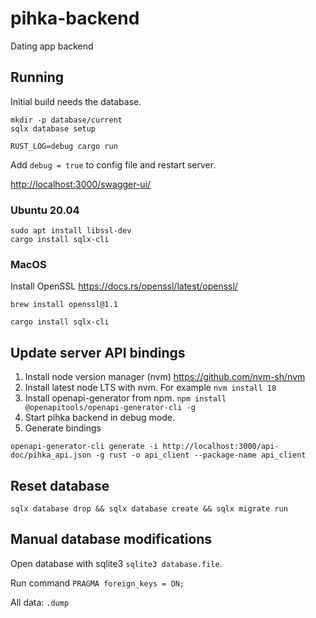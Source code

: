 # pihka-backend
Dating app backend


## Running

Initial build needs the database.
```
mkdir -p database/current
sqlx database setup
```

```
RUST_LOG=debug cargo run
```

Add `debug = true` to config file and restart server.

<http://localhost:3000/swagger-ui/>

### Ubuntu 20.04

```
sudo apt install libssl-dev
cargo install sqlx-cli
```

### MacOS

Install OpenSSL <https://docs.rs/openssl/latest/openssl/>
```
brew install openssl@1.1
```

```
cargo install sqlx-cli
```


## Update server API bindings

1. Install node version manager (nvm) <https://github.com/nvm-sh/nvm>
2. Install latest node LTS with nvm. For example `nvm install 18`
3. Install openapi-generator from npm.
   `npm install @openapitools/openapi-generator-cli -g`
4. Start pihka backend in debug mode.
5. Generate bindings
```
openapi-generator-cli generate -i http://localhost:3000/api-doc/pihka_api.json -g rust -o api_client --package-name api_client
```

## Reset database

```
sqlx database drop && sqlx database create && sqlx migrate run
```

## Manual database modifications

Open database with sqlite3 `sqlite3 database.file`.

Run command `PRAGMA foreign_keys = ON;`

All data: `.dump`
